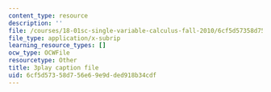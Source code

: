 ```yaml
---
content_type: resource
description: ''
file: /courses/18-01sc-single-variable-calculus-fall-2010/6cf5d57358d756e69e9dded918b34cdf_Bv9kVDcj7yo.vtt
file_type: application/x-subrip
learning_resource_types: []
ocw_type: OCWFile
resourcetype: Other
title: 3play caption file
uid: 6cf5d573-58d7-56e6-9e9d-ded918b34cdf
---
```

